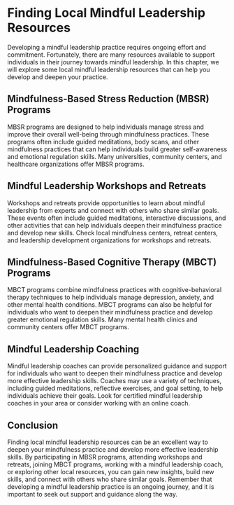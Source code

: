 Finding Local Mindful Leadership Resources
=============================================================================================

Developing a mindful leadership practice requires ongoing effort and commitment. Fortunately, there are many resources available to support individuals in their journey towards mindful leadership. In this chapter, we will explore some local mindful leadership resources that can help you develop and deepen your practice.

Mindfulness-Based Stress Reduction (MBSR) Programs
--------------------------------------------------

MBSR programs are designed to help individuals manage stress and improve their overall well-being through mindfulness practices. These programs often include guided meditations, body scans, and other mindfulness practices that can help individuals build greater self-awareness and emotional regulation skills. Many universities, community centers, and healthcare organizations offer MBSR programs.

Mindful Leadership Workshops and Retreats
-----------------------------------------

Workshops and retreats provide opportunities to learn about mindful leadership from experts and connect with others who share similar goals. These events often include guided meditations, interactive discussions, and other activities that can help individuals deepen their mindfulness practice and develop new skills. Check local mindfulness centers, retreat centers, and leadership development organizations for workshops and retreats.

Mindfulness-Based Cognitive Therapy (MBCT) Programs
---------------------------------------------------

MBCT programs combine mindfulness practices with cognitive-behavioral therapy techniques to help individuals manage depression, anxiety, and other mental health conditions. MBCT programs can also be helpful for individuals who want to deepen their mindfulness practice and develop greater emotional regulation skills. Many mental health clinics and community centers offer MBCT programs.

Mindful Leadership Coaching
---------------------------

Mindful leadership coaches can provide personalized guidance and support for individuals who want to deepen their mindfulness practice and develop more effective leadership skills. Coaches may use a variety of techniques, including guided meditations, reflective exercises, and goal setting, to help individuals achieve their goals. Look for certified mindful leadership coaches in your area or consider working with an online coach.

Conclusion
----------

Finding local mindful leadership resources can be an excellent way to deepen your mindfulness practice and develop more effective leadership skills. By participating in MBSR programs, attending workshops and retreats, joining MBCT programs, working with a mindful leadership coach, or exploring other local resources, you can gain new insights, build new skills, and connect with others who share similar goals. Remember that developing a mindful leadership practice is an ongoing journey, and it is important to seek out support and guidance along the way.
